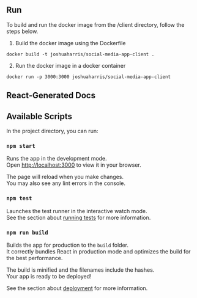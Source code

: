 ## Run 

To build and run the docker image from the /client directory, follow the steps below.

1. Build the docker image using the Dockerfile
```
docker build -t joshuaharris/social-media-app-client . 
```

2. Run the docker image in a docker container
```
docker run -p 3000:3000 joshuaharris/social-media-app-client
```



## React-Generated Docs
## Available Scripts

In the project directory, you can run:

### `npm start`

Runs the app in the development mode.\
Open [http://localhost:3000](http://localhost:3000) to view it in your browser.

The page will reload when you make changes.\
You may also see any lint errors in the console.

### `npm test`

Launches the test runner in the interactive watch mode.\
See the section about [running tests](https://facebook.github.io/create-react-app/docs/running-tests) for more information.

### `npm run build`

Builds the app for production to the `build` folder.\
It correctly bundles React in production mode and optimizes the build for the best performance.

The build is minified and the filenames include the hashes.\
Your app is ready to be deployed!

See the section about [deployment](https://facebook.github.io/create-react-app/docs/deployment) for more information.

